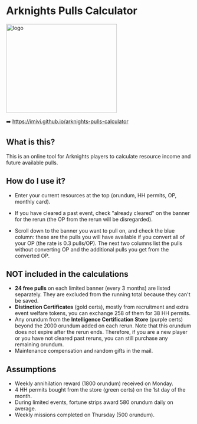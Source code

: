 # Arknights Pulls Calculator

<img src="https://imivi.github.io/arknights-pulls-calculator/bg/lambda.png" alt="logo" width="300" height="241">

➡️ https://imivi.github.io/arknights-pulls-calculator

## What is this?

This is an online tool for Arknights players to calculate resource income and future available pulls.

## How do I use it?

* Enter your current resources at the top (orundum, HH permits, OP, monthly card).

* If you have cleared a past event, check "already cleared" on the banner for the rerun (the OP from the rerun will be disregarded).

* Scroll down to the banner you want to pull on, and check the blue column: these are the pulls you will have available if you convert all of your OP (the rate is 0.3 pulls/OP). The next two columns list the pulls without converting OP and the additional pulls you get from the converted OP.

## NOT included in the calculations

* **24 free pulls** on each limited banner (every 3 months) are listed separately. They are excluded from the running total because they can't be saved.
* **Distinction Certificates** (gold certs), mostly from recruitment and extra event welfare tokens, you can exchange 258 of them for 38 HH permits.
* Any orundum from the **Intelligence Certification Store** (purple certs) beyond the 2000 orundum added on each rerun. Note that this orundum does not expire after the rerun ends. Therefore, if you are a new player or you have not cleared past reruns, you can still purchase any remaining orundum.
* Maintenance compensation and random gifts in the mail.

## Assumptions

* Weekly annihilation reward (1800 orundum) received on Monday.
* 4 HH permits bought from the store (green certs) on the 1st day of the month.
* During limited events, fortune strips award 580 orundum daily on average.
* Weekly missions completed on Thursday (500 orundum).